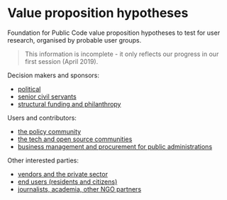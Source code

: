 # Value proposition hypotheses

Foundation for Public Code value proposition hypotheses to test for user research, organised by probable user groups. 

> This information is incomplete - it only reflects our progress in our first session (April 2019).

Decision makers and sponsors:

* [political](/user-mapping/political.md)
* [senior civil servants](/user-mapping/senior-civil-servants.md)
* [structural funding and philanthropy](/user-mapping/structural-funding-philanthropy.md)

Users and contributors:

* [the policy community](/user-mapping/policy-community.md)
* [the tech and open source communities](/user-mapping/tech-open-source-community.md)
* [business management and procurement for public administrations](/user-mapping/business-management-procurement.md)

Other interested parties:

* [vendors and the private sector](/user-mapping/vendors-private-sector.md)
* [end users (residents and citizens)](/user-mapping/residents.md)
* [journalists, academia, other NGO partners](/user-mapping/journalists-academia-NGO.md)

